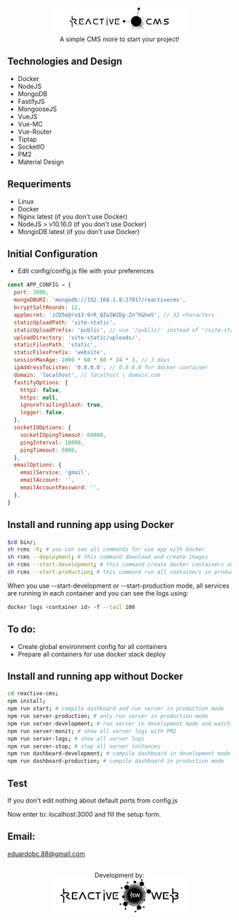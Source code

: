 <div align="center">
    <img src="./ReadmeMDAssets/reactive-cms-logo.png" width="300" height="auto"/>
    <br />
    A simple CMS more to start your project!
    <br />
</div>

Technologies and Design
-
- Docker
- NodeJS
- MongoDB
- FastifyJS
- MongooseJS
- VueJS
- Vue-MC
- Vue-Router
- Tiptap
- SocketIO
- PM2
- Material Design

Requeriments
-
- Linux
- Docker
- Nginx latest (if you don't use Docker)
- NodeJS > v10.16.0 (if you don't use Docker)
- MongoDB latest (if you don't use Docker)


Initial Configuration
-
- Edit config/config.js file with your preferences
```javascript
const APP_CONFIG = {
  port: 3000,
  mongoDBURI: 'mongodb://192.168.1.8:27017/reactivecms',
  bcryptSaltRounds: 12,
  appSecret: 'iCD5e@rx$3-9rR_QZwIW2Dg-Zn^h&heS', // 32 characters
  staticUploadPath: 'site-static',
  staticUploadPrefix: 'public', // use '/public/' instead of '/site-static/'
  uploadDirectory: 'site-static/uploads/',
  staticFilesPath: 'static',
  staticFilesPrefix: 'website',
  sessionMaxAge: 1000 * 60 * 60 * 24 * 3, // 3 days
  ipAddressToListen: '0.0.0.0', // 0.0.0.0 for docker container
  domain: 'localhost', // localhost \ domain.com
  fastifyOptions: {
    http2: false,
    https: null,
    ignoreTrailingSlash: true,
    logger: false,
  },
  socketIOOptions: {
    socketIOpingTimeout: 60000,
    pingInterval: 10000,
    pingTimeout: 5000,
  },
  emailOptions: {
    emailService: 'gmail',
    emailAccount: '',
    emailAccountPassword: '',
  },
}
```


Install and running app using Docker
-
```bash
$cd bin/;
sh rcms -h; # you can see all commands for use app with Docker
sh rcms --deployment; # this command download and create images
sh rcms --start-development; # this command create docker containers and run all services
sh rcms --start-production; # this command run all containers in production mode
```
When you use --start-development or --start-production mode, all services are running in each container
and you can see the logs using:
```bash
docker logs <container id> -f --tail 100
```

To do:
-
- Create global environment config for all containers
- Prepare all containers for use docker stack deploy


Install and running app without Docker
-
```bash
cd reactive-cms;
npm install;
npm run start; # compile dashboard and run server in production mode
npm run server-production; # only run server in production mode
npm run server-development; # run server in development mode and watch for file changes
npm run server-monit; # show all server logs with PM2
npm run server-logs; # show all server logs
npm run server-stop; # stop all server instances
npm run dashboard-development; # compile dashboard in development mode and watch for file changes
npm run dashboard-production; # compile dashboard in production mode
```

Test
-
If you don't edit nothing about default ports from config.js

Now enter to: localhost:3000 and fill the setup form.


## Email:
eduardobc.88@gmail.com

<div align="center">
    <br />
    Development by:
    <br />
    <a href="https://www.reactive-web.com">
        <img src="./ReadmeMDAssets/reactive-web.png" width="300" height="auto"/>
    </a>
</div>

